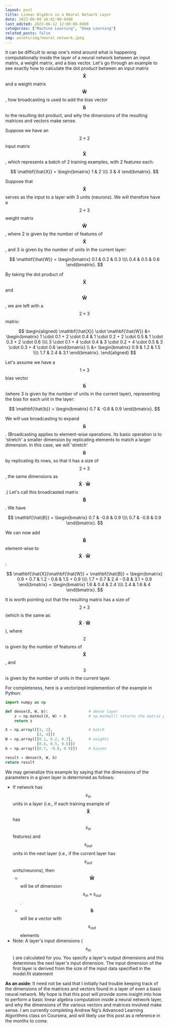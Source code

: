```yaml
---
layout: post
title: Linear Algebra in a Neural Network Layer
date: 2023-06-09 16:42:00-0400
last_edited: 2023-06-12 12:00:00-0400
categories: ["Machine Learning", "Deep Learning"]
related_posts: false
img: assets/img/neural_network.jpeg
---
```


It can be difficult to wrap one's mind around what is happening computationally inside the layer of a neural network between an input matrix, a weight matrix, and a bias vector. Let's go through an example to see exactly how to calculate the dot product between an input matrix $$\mathbf{\hat{X}}$$ and a weight matrix $$\mathbf{\hat{W}}$$, how broadcasting is used to add the bias vector $$\mathbf{\hat{b}}$$ to the resulting dot product, and why the dimensions of the resulting matrices and vectors make sense. 

Suppose we have an $$2 \times 2$$ input matrix $$\mathbf{\hat{X}}$$, which represents a batch of 2 training examples, with 2 features each:

$$
\mathbf{\hat{X}} = \begin{bmatrix}
1 & 2 \\\\
3 & 4
\end{bmatrix}.
$$

Suppose that $$\mathbf{\hat{X}}$$ serves as the input to a layer with 3 units (neurons). We will therefore have a $$2 \times 3$$ weight matrix $$\mathbf{\hat{W}}$$, where 2 is given by the number of features of $$\mathbf{\hat{X}}$$, and 3 is given by the number of units in the current layer:

$$
\mathbf{\hat{W}} = \begin{bmatrix}
0.1 & 0.2 & 0.3 \\\\
0.4 & 0.5 & 0.6
\end{bmatrix}.
$$

By taking the dot product of $$\mathbf{\hat{X}}$$ and $$\mathbf{\hat{W}}$$, we are left with a $$2 \times 3$$ matrix:

$$
\begin{aligned}
\mathbf{\hat{X}} \cdot \mathbf{\hat{W}} &= \begin{bmatrix}
1 \cdot 0.1 + 2 \cdot 0.4 & 1 \cdot 0.2 + 2 \cdot 0.5 & 1 \cdot 0.3 + 2 \cdot 0.6 \\\\
3 \cdot 0.1 + 4 \cdot 0.4 & 3 \cdot 0.2 + 4 \cdot 0.5 & 3 \cdot 0.3 + 4 \cdot 0.6
\end{bmatrix} \\
&= \begin{bmatrix}
0.9 & 1.2 & 1.5 \\\\
1.7 & 2.4 & 3.1
\end{bmatrix}.
\end{aligned}
$$

Let's assume we have a $$1 \times 3$$ bias vector $$\mathbf{\hat{b}}$$ (where 3 is given by the number of units in the current layer), representing the bias for each unit in the layer:

$$
\mathbf{\hat{b}} = \begin{bmatrix}
0.7 & -0.8 & 0.9
\end{bmatrix}.
$$

We will use broadcasting to expand $$\mathbf{\hat{b}}$$. (Broadcasting applies to element-wise operations.
Its basic operation is to 'stretch' a smaller dimension by replicating elements to match a larger dimension. In this case, we will 'stretch' $$\mathbf{\hat{b}}$$ by replicating its rows, so that it has a size of $$2 \times 3$$, the same dimensions as $$\mathbf{\hat{X}} \cdot \mathbf{\hat{W}}$$.) Let's call this broadcasted matrix $$\mathbf{\hat{B}}$$. We have 

$$
\mathbf{\hat{B}} = \begin{bmatrix}
0.7 & -0.8 & 0.9 \\\\
0.7 & -0.8 & 0.9
\end{bmatrix}.
$$

We can now add $$\mathbf{\hat{B}}$$ element-wise to $$\mathbf{\hat{X}} \cdot \mathbf{\hat{W}}$$:

$$
\mathbf{\hat{X}}\mathbf{\hat{W}} + \mathbf{\hat{B}} = \begin{bmatrix}
0.9 + 0.7 & 1.2 - 0.8 & 1.5 + 0.9 \\\\
1.7 + 0.7 & 2.4 - 0.8 & 3.1 + 0.9
\end{bmatrix} = \begin{bmatrix}
1.6 & 0.4 & 2.4 \\\\
2.4 & 1.6 & 4
\end{bmatrix}.
$$

<!-- Hence, broadcasting just involves adding the bias vector $$\mathbf{\hat{b}}$$ element-wise to each row of the resulting matrix from the dot product of $$\mathbf{\hat{X}}$$ and $$\mathbf{\hat{W}}$$. -->

It is worth pointing out that the resulting matrix has a size of $$2 \times 3$$ (which is the same as $$\mathbf{\hat{X}} \cdot \mathbf{\hat{W}}$$), where $$2$$ is given by the number of features of $$\mathbf{\hat{X}}$$, and $$3$$ is given by the number of units in the current layer. 

For completeness, here is a vectorized implemention of the example in Python: 
```python 
import numpy as np

def dense(X, W, b):                  # dense layer
    z = np.matmul(X, W) + b          # np.matmul() returns the matrix product of two matrices
    return z

X = np.array([[1, 2],                # batch
              [3, 4]])
W = np.array([[0.1, 0.2, 0.3],       # weights
              [0.4, 0.5, 0.6]])
b = np.array([[0.7, -0.8, 0.9]])     # biases

result = dense(X, W, b)
return result
```

We may generalize this example by saying that the dimensions of the parameters in a given layer is determined as follows:
- If network has $$s_{in}$$ units in a layer (i.e., if each training example of $$\mathbf{\hat{X}}$$ has $$s_{in}$$ features) and $$s_{out}$$ units in the next layer (i.e., if the current layer has $$s_{out}$$ units/neurons), then 
    - $$\mathbf{\hat{W}}$$ will be of dimension $$s_{in} \times s_{out}$$.
    - $$\mathbf{\hat{b}}$$ will be a vector with $$s_{out}$$ elements
- Note: A layer's input dimensions ($$s_{in}$$) are calculated for you. You specify a layer's output dimensions and this determines the next layer's input dimension. The input dimension of the first layer is derived from the size of the input data specified in the model.fit statement

**As an aside**:
It need not be said that I initially had trouble keeping track of the dimensions of the matrices and vectors found in a layer of even a basic neural network. My hope is that this post will provide some insight into how to perform a basic linear algebra computation inside a neural network layer, and why the dimensions of the various vectors and matrices involved make sense. I am currently completing Andrew Ng's Advanced Learning Algorithms class on Coursera, and will likely use this post as a reference in the months to come.